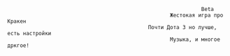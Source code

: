                                                                   Beta
                                                        Жестокая игра про Кракен
                                                 Почти Дота 3 но лучше, есть настройки
                                                        Музыка, и многое дркгое!

